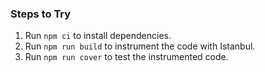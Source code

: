### Steps to Try

1. Run `npm ci` to install dependencies.
1. Run `npm run build` to instrument the code with Istanbul.
1. Run `npm run cover` to test the instrumented code.
